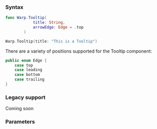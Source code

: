 

### Syntax

```swift example
func Warp.Tooltip(
            title: String,
            arrowEdge: Edge = .top
        )
```

```swift example
Warp.Tooltip(title: "This is a Tooltip")
```

There are a variety of positions supported for the Tooltip component:

```swift example
public enum Edge {
    case top
    case leading
    case bottom
    case trailing
}
```

### Legacy support
Coming soon

### Parameters

<api-table type=iOS component="Tooltip" />